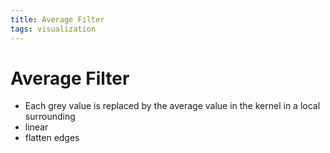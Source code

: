 ```yaml
---
title: Average Filter
tags: visualization
---
```


# Average Filter
- Each grey value is replaced by the average value in the kernel in a local surrounding
- linear
- flatten edges



























































